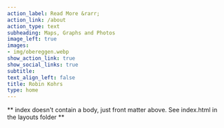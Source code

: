 ```yaml
---
action_label: Read More &rarr;
action_link: /about
action_type: text
subheading: Maps, Graphs and Photos
image_left: true
images:
- img/obereggen.webp
show_action_link: true
show_social_links: true
subtitle: 
text_align_left: false
title: Robin Kohrs
type: home
---
```


** index doesn't contain a body, just front matter above.
See index.html in the layouts folder **
